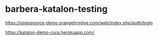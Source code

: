 # barbera-katalon-testing

https://opensource-demo.orangehrmlive.com/web/index.php/auth/login

https://katalon-demo-cura.herokuapp.com/
